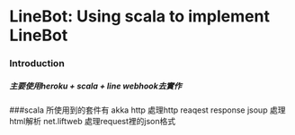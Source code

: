LineBot: Using scala to implement LineBot
=============
### Introduction

##### 主要使用heroku + scala + line webhook去實作

###scala 所使用到的套件有 akka http 處理http reaqest response jsoup 處理html解析 net.liftweb 處理request裡的json格式

